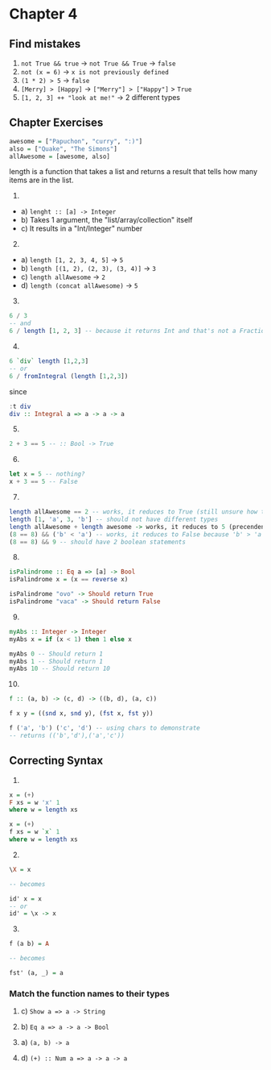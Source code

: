 # Chapter 4

## Find mistakes

1. `not True && true` -> `not True && True` -> `false`
2. `not (x = 6)` -> `x is not previously defined`
3. `(1 * 2) > 5` -> `false`
4. `[Merry] > [Happy]` -> `["Merry"] > ["Happy"]` > `True`
5. `[1, 2, 3] ++ "look at me!"` -> 2 different types

## Chapter Exercises

```haskell
awesome = ["Papuchon", "curry", ":)"]
also = ["Quake", "The Simons"]
allAwesome = [awesome, also]
```
length is a function that takes a list and returns a result that tells how many items are in the list.

1.

* a) `lenght :: [a] -> Integer`
* b) Takes 1 argument, the "list/array/collection" itself
* c) It results in a "Int/Integer" number

2.

* a) `length [1, 2, 3, 4, 5]` -> `5`
* b) `length [(1, 2), (2, 3), (3, 4)]` -> `3`
* c) `length allAwesome` -> `2`
* d) `length (concat allAwesome)` -> `5`

3.

```haskell
6 / 3
-- and
6 / length [1, 2, 3] -- because it returns Int and that's not a Fractional number
```

4.

```haskell
6 `div` length [1,2,3]
-- or
6 / fromIntegral (length [1,2,3])
```

since

```haskell
:t div
div :: Integral a => a -> a -> a
```

5.

```haskell
2 + 3 == 5 -- :: Bool -> True
```

6.

```haskell
let x = 5 -- nothing?
x + 3 == 5 -- False
```

7.

```haskell
length allAwesome == 2 -- works, it reduces to True (still unsure how tho)
length [1, 'a', 3, 'b'] -- should not have different types
length allAwesome + length awesome -> works, it reduces to 5 (precendence?...)
(8 == 8) && ('b' < 'a') -- works, it reduces to False because 'b' > 'a'
(8 == 8) && 9 -- should have 2 boolean statements
```

8.

```haskell
isPalindrome :: Eq a => [a] -> Bool
isPalindrome x = (x == reverse x)

isPalindrome "ovo" -> Should return True
isPalindrome "vaca" -> Should return False
````

9.

```haskell
myAbs :: Integer -> Integer
myAbs x = if (x < 1) then 1 else x

myAbs 0 -- Should return 1
myAbs 1 -- Should return 1
myAbs 10 -- Should return 10
```

10.

```haskell
f :: (a, b) -> (c, d) -> ((b, d), (a, c))

f x y = ((snd x, snd y), (fst x, fst y))

f ('a', 'b') ('c', 'd') -- using chars to demonstrate
-- returns (('b','d'),('a','c'))
```

## Correcting Syntax

1.

```haskell
x = (+)
F xs = w 'x' 1
where w = length xs
```

```haskell
x = (+)
f xs = w `x` 1
where w = length xs
```

2.

```haskell
\X = x

-- becomes

id' x = x
-- or
id' = \x -> x
```

3.

```haskell
f (a b) = A

-- becomes

fst' (a, _) = a
```

### Match the function names to their types

1. c) `Show a => a -> String`

2. b) `Eq a => a -> a -> Bool`

3. a) `(a, b) -> a`

4. d) `(+) :: Num a => a -> a -> a`
